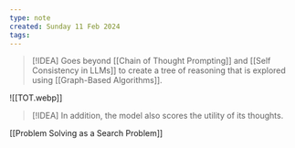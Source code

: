 ```yaml
---
type: note
created: Sunday 11 Feb 2024
tags: 
---
```

> [!IDEA]
> Goes beyond [[Chain of Thought Prompting]] and [[Self Consistency in LLMs]] to create a tree of reasoning that is explored using [[Graph-Based Algorithms]].

![[TOT.webp]]


> [!IDEA]
> In addition, the model also scores the utility of its thoughts.

[[Problem Solving as a Search Problem]]